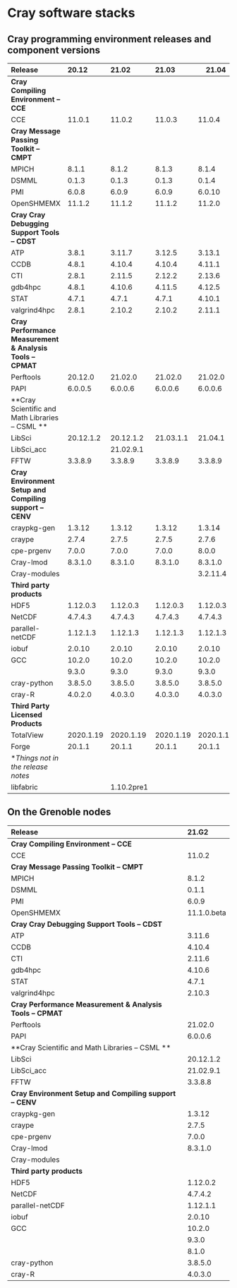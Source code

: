 # Cray software stacks

## Cray programming environment releases and component versions

| Release         | 20.12      | 21.02      | 21.03     | 21.04     |
|:----------------|:-----------|:-----------|:----------|-----------|
| **Cray Compiling Environment – CCE**                ||
| CCE             | 11.0.1     | 11.0.2     | 11.0.3    | 11.0.4    |
| **Cray Message Passing Toolkit – CMPT**             ||
| MPICH           | 8.1.1      | 8.1.2      | 8.1.3     | 8.1.4     |
| DSMML           | 0.1.3      | 0.1.3      | 0.1.3     | 0.1.4     |
| PMI             | 6.0.8      | 6.0.9      | 6.0.9     | 6.0.10    |
| OpenSHMEMX      | 11.1.2     | 11.1.2     | 11.1.2    | 11.2.0    |
| **Cray Cray Debugging Support Tools – CDST**        ||
| ATP             | 3.8.1      | 3.11.7     | 3.12.5    | 3.13.1    |
| CCDB            | 4.8.1      | 4.10.4     | 4.10.4    | 4.11.1    |
| CTI             | 2.8.1      | 2.11.5     | 2.12.2    | 2.13.6    |
| gdb4hpc         | 4.8.1      | 4.10.6     | 4.11.5    | 4.12.5    |
| STAT            | 4.7.1      | 4.7.1      | 4.7.1     | 4.10.1    |
| valgrind4hpc    | 2.8.1      | 2.10.2     | 2.10.2    | 2.11.1    |
| **Cray Performance Measurement & Analysis Tools – CPMAT** ||
| Perftools       | 20.12.0    | 21.02.0    | 21.02.0   | 21.02.0   |
| PAPI            | 6.0.0.5    | 6.0.0.6    | 6.0.0.6   | 6.0.0.6   |
| **Cray Scientific and Math Libraries – CSML **      ||
| LibSci          | 20.12.1.2  | 20.12.1.2  | 21.03.1.1 | 21.04.1   |
| LibSci_acc      |            | 21.02.9.1  |           |           |
| FFTW            | 3.3.8.9    | 3.3.8.9    | 3.3.8.9   | 3.3.8.9   |
| **Cray Environment Setup and Compiling support – CENV** ||
| craypkg-gen     | 1.3.12     | 1.3.12     | 1.3.12    | 1.3.14    |
| craype          | 2.7.4      | 2.7.5      | 2.7.5     | 2.7.6     |
| cpe-prgenv      | 7.0.0      | 7.0.0      | 7.0.0     | 8.0.0     |
| Cray-lmod       | 8.3.1.0    | 8.3.1.0    | 8.3.1.0   | 8.3.1.0   |
| Cray-modules    |            |            |           | 3.2.11.4  |
| **Third party products**                            ||
| HDF5            | 1.12.0.3   | 1.12.0.3   | 1.12.0.3  | 1.12.0.3  |
| NetCDF          | 4.7.4.3    | 4.7.4.3    | 4.7.4.3   | 4.7.4.3   |
| parallel-netCDF | 1.12.1.3   | 1.12.1.3   | 1.12.1.3  | 1.12.1.3  |
| iobuf           | 2.0.10     | 2.0.10     | 2.0.10    | 2.0.10    |
| GCC             | 10.2.0     | 10.2.0     | 10.2.0    | 10.2.0    |
|                 | 9.3.0      | 9.3.0      | 9.3.0     | 9.3.0     |
| cray-python     | 3.8.5.0    | 3.8.5.0    | 3.8.5.0   | 3.8.5.0   |
| cray-R          | 4.0.2.0    | 4.0.3.0    | 4.0.3.0   | 4.0.3.0   |
| **Third Party Licensed Products**                   ||
| TotalView       | 2020.1.19  | 2020.1.19  | 2020.1.19 | 2020.1.19 |
| Forge           | 20.1.1     | 20.1.1     | 20.1.1    | 20.1.1    |
| **Things not in the release notes*                  ||
| libfabric       |            | 1.10.2pre1 |           |           |

## On the Grenoble nodes

| Release         | 21.G2       |
|:----------------|:------------|
| **Cray Compiling Environment – CCE**                ||
| CCE             | 11.0.2      |
| **Cray Message Passing Toolkit – CMPT**             ||
| MPICH           | 8.1.2       |
| DSMML           | 0.1.1       |
| PMI             | 6.0.9       |
| OpenSHMEMX      | 11.1.0.beta |
| **Cray Cray Debugging Support Tools – CDST**        ||
| ATP             | 3.11.6      |
| CCDB            | 4.10.4      |
| CTI             | 2.11.6      |
| gdb4hpc         | 4.10.6      |
| STAT            | 4.7.1       |
| valgrind4hpc    | 2.10.3      |
| **Cray Performance Measurement & Analysis Tools – CPMAT** ||
| Perftools       | 21.02.0     |
| PAPI            | 6.0.0.6     |
| **Cray Scientific and Math Libraries – CSML **      ||
| LibSci          | 20.12.1.2   |
| LibSci_acc      | 21.02.9.1   |
| FFTW            | 3.3.8.8     |
| **Cray Environment Setup and Compiling support – CENV** ||
| craypkg-gen     | 1.3.12      |
| craype          | 2.7.5       |
| cpe-prgenv      | 7.0.0       |
| Cray-lmod       | 8.3.1.0     |
| Cray-modules    |             |
| **Third party products**                            ||
| HDF5            | 1.12.0.2    |
| NetCDF          | 4.7.4.2     |
| parallel-netCDF | 1.12.1.1    |
| iobuf           | 2.0.10      |
| GCC             | 10.2.0      |
|                 | 9.3.0       |
|                 | 8.1.0       |
| cray-python     | 3.8.5.0     |
| cray-R          | 4.0.3.0     |

